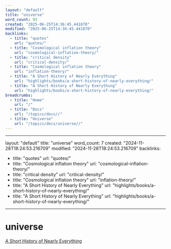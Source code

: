 ```yaml
---
layout: "default"
title: "universe"
word_count: 93
created: "2025-06-25T14:36:45.441870"
modified: "2025-06-25T14:36:45.441870"
backlinks:
  - title: "quotes"
    url: "quotes/"
  - title: "Cosmological inflation theory"
    url: "cosmological-inflation-theory/"
  - title: "critical density"
    url: "critical-density/"
  - title: "Cosmological inflation theory"
    url: "inflation-theory/"
  - title: "A Short History of Nearly Everything"
    url: "highlights/books/a-short-history-of-nearly-everything/"
  - title: "A Short History of Nearly Everything"
    url: "highlights/books/a-short-history-of-nearly-everything/"
breadcrumbs:
  - title: "Home"
    url: "/"
  - title: "Docs"
    url: "/topics/docs//"
  - title: "Universe"
    url: "/topics/docs/universe//"
---
```

---
layout: "default"
title: "universe"
word_count: 7
created: "2024-11-28T18:24:53.216709"
modified: "2024-11-28T18:24:53.216709"
backlinks:
  - title: "quotes"
    url: "quotes/"
  - title: "Cosmological inflation theory"
    url: "cosmological-inflation-theory/"
  - title: "critical density"
    url: "critical-density/"
  - title: "Cosmological inflation theory"
    url: "inflation-theory/"
  - title: "A Short History of Nearly Everything"
    url: "highlights/books/a-short-history-of-nearly-everything/"
  - title: "A Short History of Nearly Everything"
    url: "highlights/books/a-short-history-of-nearly-everything/"
---
# universe

[A Short History of Nearly Everything](highlights/books/a-short-history-of-nearly-everything/)

